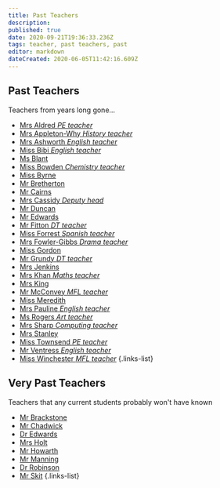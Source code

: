 ```yaml
---
title: Past Teachers
description: 
published: true
date: 2020-09-21T19:36:33.236Z
tags: teacher, past teachers, past
editor: markdown
dateCreated: 2020-06-05T11:42:16.609Z
---
```


## Past Teachers
Teachers from years long gone...
- [Mrs Aldred *PE teacher*](/teachers/past/mrs-aldred)
- [Mrs Appleton-Why *History teacher*](/teachers/past/mrs-appleton-why)
- [Mrs Ashworth *English teacher*](/teachers/past/mrs-ashworth)
- [Miss Bibi *English teacher*](/teachers/past/miss-bibi)
- [Ms Blant](/teachers/past/ms-blant)
- [Miss Bowden *Chemistry teacher*](/teachers/past/miss-bowden)
- [Miss Byrne](/teachers/past/miss-byrne)
- [Mr Bretherton](/teachers/past/mr-bretherton)
- [Mr Cairns](/teachers/past/mr-cairns)
- [Mrs Cassidy *Deputy head*](/teachers/past/mrs-cassidy)
- [Mr Duncan](/teachers/past/mr-duncan)
- [Mr Edwards](/teachers/past/mr-edwards)
- [Mr Fitton *DT teacher*](/teachers/past/mr-fitton)
- [Miss Forrest *Spanish teacher*](/teachers/past/miss-forrest)
- [Mrs Fowler-Gibbs *Drama teacher*](/teachers/past/mrs-fowler-gibbs)
- [Miss Gordon](/teachers/past/miss-gordon)
- [Mr Grundy *DT teacher*](/teachers/past/mr-grundy)
- [Mrs Jenkins](/teachers/past/mrs-jenkins)
- [Mrs Khan *Maths teacher*](/teachers/past/mrs-khan)
- [Mrs King](/teachers/past/mrs-king)
- [Mr McConvey *MFL teacher*](/teachers/past/mr-mcconvey)
- [Miss Meredith](/teachers/past/miss-meredith)
- [Mrs Pauline *English teacher*](/teachers/past/mrs-pauline)
- [Ms Rogers *Art teacher*](/teachers/past/ms-rogers)
- [Mrs Sharp *Computing teacher*](/teachers/past/mrs-sharp)
- [Mrs Stanley](/teachers/past/mrs-stanley)
- [Miss Townsend *PE teacher*](/teachers/past/miss-townsend)
- [Mr Ventress *English teacher*](/teachers/past/mr-ventress)
- [Miss Winchester *MFL teacher*](/teachers/past/miss-winchester)
{.links-list}

## Very Past Teachers
Teachers that any current students probably won't have known
- [Mr Brackstone](/teachers/past/mr-brackstone)
- [Mr Chadwick](/teachers/past/mr-chadwick)
- [Dr Edwards](/teachers/past/dr-edwards)
- [Mrs Holt](/teachers/past/mrs-holt)
- [Mr Howarth](/teachers/past/mr-howarth)
- [Mr Manning](/teachers/past/mr-manning)
- [Dr Robinson](/teachers/past/dr-robinson)
- [Mr Skit](/teachers/past/mr-skit)
{.links-list}

